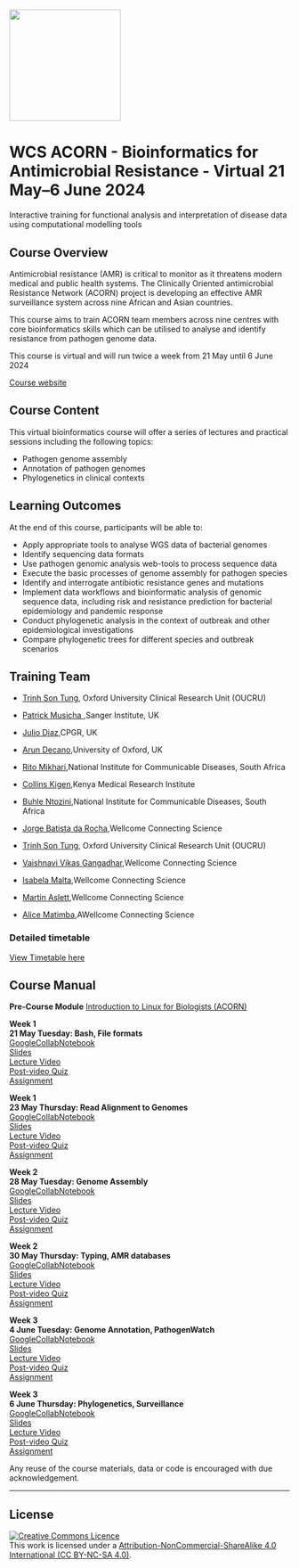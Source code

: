 # <img src="(https://drive.google.com/file/d/1Uw7VN5mObFG5NHaJFMEFMcNEHNeyWKPv/view?usp=sharing)" width="200" height="200">

# WCS ACORN - Bioinformatics for Antimicrobial Resistance - Virtual 21 May–6 June 2024

Interactive training for functional analysis and interpretation of disease data using computational modelling tools

## Course Overview

Antimicrobial resistance (AMR) is critical to monitor as it threatens modern medical and public health systems. The Clinically Oriented antimicrobial Resistance Network (ACORN) project is developing an effective AMR surveillance system across nine African and Asian countries.

This course aims to train ACORN team members across nine centres with core bioinformatics skills which can be utilised to analyse and identify resistance from pathogen genome data.

This course is virtual and will run twice a week from 21 May until 6 June 2024

[Course website](https://coursesandconferences.wellcomeconnectingscience.org/event/wcs-acorn-bioinformatics-for-antimicrobial-resistance-virtual-20240521/)

## Course Content

This virtual bioinformatics course will offer a series of lectures and practical sessions including the following topics:

- Pathogen genome assembly
- Annotation of pathogen genomes
- Phylogenetics in clinical contexts

## Learning Outcomes

At the end of this course, participants will be able to:

- Apply appropriate tools to analyse WGS data of bacterial genomes
- Identify sequencing data formats
- Use pathogen genomic analysis web-tools to process sequence data
- Execute the basic processes of genome assembly for pathogen species
- Identify and interrogate antibiotic resistance genes and mutations
- Implement data workflows and bioinformatic analysis of genomic sequence data, including risk and resistance prediction for bacterial epidemiology and pandemic response
- Conduct phylogenetic analysis in the context of outbreak and other epidemiological investigations
- Compare phylogenetic trees for different species and outbreak scenarios

## Training Team
- [Trinh Son Tung](https://www.researchgate.net/profile/Tung-Trinh), Oxford University Clinical Research Unit (OUCRU)
- [Patrick Musicha ](link),Sanger Institute, UK
- [Julio Diaz](link),CPGR, UK
- [Arun Decano](link),University of Oxford, UK
- [Rito Mikhari](link),National Institute for Communicable Diseases, South Africa
- [Collins Kigen](link),Kenya Medical Research Institute
- [Buhle Ntozini](link),National Institute for Communicable Diseases, South Africa

- [Jorge Batista da Rocha](https://www.wellcomeconnectingscience.org/person/batista-da-rocha-jorge/),Wellcome Connecting Science
- [Trinh Son Tung](https://www.researchgate.net/profile/Tung-Trinh), Oxford University Clinical Research Unit (OUCRU)
- [Vaishnavi Vikas Gangadhar](https://www.wellcomeconnectingscience.org/person/gangadhar-vaishnavi/),Wellcome Connecting Science
- [Isabela Malta](https://www.wellcomeconnectingscience.org/person/malta-isabela/),Wellcome Connecting Science
- [Martin Aslett](https://www.wellcomeconnectingscience.org/person/aslett-martin/),Wellcome Connecting Science
- [Alice Matimba](https://www.wellcomeconnectingscience.org/person/matimba-alice/#),AWellcome Connecting Science

### Detailed timetable
[View Timetable here]()

## Course Manual

**Pre-Course Module** [Introduction to Linux for Biologists (ACORN)](https://lms.wellcomeconnectingscience.org/course/view.php?id=165)  

**Week 1**   
**21 May Tuesday: Bash, File formats**  
[GoogleCollabNotebook](Modules/)  
[Slides](Modules/)  
[Lecture Video](Modules/)  
[Post-video Quiz](Modules/)  
[Assignment](Modules/)  

**Week 1**   
**23 May Thursday: Read Alignment to Genomes**  
[GoogleCollabNotebook](Modules/)  
[Slides](Modules/)  
[Lecture Video](Modules/)  
[Post-video Quiz](Modules/)  
[Assignment](Modules/)  

**Week 2**   
**28 May Tuesday: Genome Assembly**  
[GoogleCollabNotebook](Modules/)  
[Slides](Modules/)  
[Lecture Video](Modules/)  
[Post-video Quiz](Modules/)  
[Assignment](Modules/)  

**Week 2**   
**30 May Thursday: Typing, AMR databases**  
[GoogleCollabNotebook](Modules/)  
[Slides](Modules/)  
[Lecture Video](Modules/)  
[Post-video Quiz](Modules/)  
[Assignment](Modules/)  

**Week 3**   
**4 June Tuesday: Genome Annotation, PathogenWatch**  
[GoogleCollabNotebook](Modules/)  
[Slides](Modules/)  
[Lecture Video](Modules/)  
[Post-video Quiz](Modules/)  
[Assignment](Modules/)  

**Week 3**   
**6 June Thursday: Phylogenetics, Surveillance**  
[GoogleCollabNotebook](Modules/)  
[Slides](Modules/)  
[Lecture Video](Modules/)  
[Post-video Quiz](Modules/)  
[Assignment](Modules/)  
     
  

Any reuse of the course materials, data or code is encouraged with due acknowledgement.

******
## License
<a rel="license" href="http://creativecommons.org/licenses/by/4.0/"><img alt="Creative Commons Licence" style="border-width:0" src="https://i.creativecommons.org/l/by-nc-sa/4.0/88x31.png" /></a><br />This work is licensed under a <a rel="license" href="https://creativecommons.org/licenses/by-nc-sa/4.0/">Attribution-NonCommercial-ShareAlike 4.0 International (CC BY-NC-SA 4.0)</a>.


